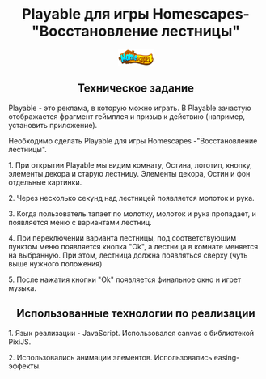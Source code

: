 <h1 align="center">Playable для игры Homescapes-"Восстановление лестницы"</h1>
<p align="center"><img src="images/logo.png" height="32" width="70"/></p>
<h2 align="center">Техническое задание</h2>
<p>Playable - это реклама, в которую можно играть. В Playable зачастую отображается
фрагмент геймплея и призыв к действию (например, установить приложение).
<p>Необходимо сделать Playable для игры Homescapes -"Восстановление лестницы".
<p>1. При открытии Playable мы видим комнату, Остина, логотип, кнопку, элементы
декора и старую лестницу. Элементы декора, Остин и фон отдельные картинки.</p>
<p>2. Через несколько секунд над лестницей появляется молоток и рука.</p>
<p>3. Когда пользователь тапает по молотку, молоток и рука пропадает, и появляется меню
с вариантами лестниц.</p>
<p>4. При переключении варианта лестницы, под соответствующим пунктом меню
появляется кнопка "Ok", а лестница в комнате меняется на выбранную. При
этом, лестница должна появляться сверху (чуть выше нужного положения)</p>
<p>5. После нажатия кнопки "Ok" появляется финальное окно и игрет музыка.</p>

<h2 align="center">Использованные технологии по реализации</h2>
<p>1. Язык реализации - JavaScript. Использовался canvas с библиотекой PixiJS.</p>
<p>2. Использовались анимации элементов. Использовались easing-эффекты.</p>
